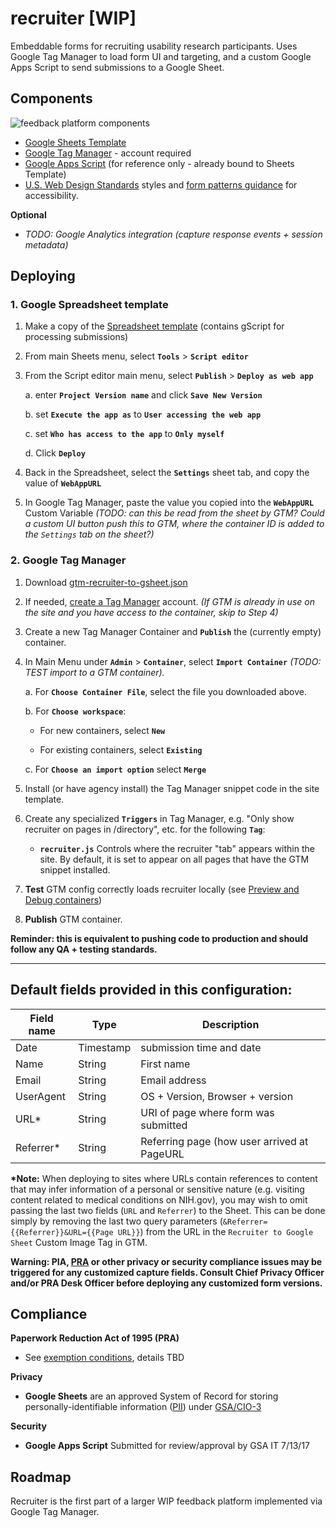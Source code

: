 # recruiter [WIP]
Embeddable forms for recruiting usability research participants. Uses Google Tag Manager to load form UI and targeting, and a custom Google Apps Script to send submissions to a Google Sheet.

## Components

![feedback platform components](https://gsa.github.io/recruiter/Feedback_Platform_Components.svg)


 - [Google Sheets Template](https://docs.google.com/a/gsa.gov/spreadsheets/d/1_de-8lkbxPAy0ovb_WH22EI03vX8ZnuZhhiXnXWvxpQ/copy)
 - [Google Tag Manager](https://tagmanager.google.com) - account required
 - [Google Apps Script](https://script.google.com/a/gsa.gov/d/1CSUCE9JHkMOutafCJxw3NTQ-J3n3PZlF0Z9UEJae9KxIlcq_AkWTXsEa/edit?usp=sharing) (for reference only - already bound to Sheets Template)
 - [U.S. Web Design Standards](https://standards.usa.gov/) styles and [form patterns guidance](https://standards.usa.gov/components/form-templates/) for accessibility.

 **Optional**
 - _TODO: Google Analytics integration (capture response events + session metadata)_


## Deploying

### 1. Google Spreadsheet template
 1. Make a copy of the [Spreadsheet template](https://docs.google.com/a/gsa.gov/spreadsheets/d/1_de-8lkbxPAy0ovb_WH22EI03vX8ZnuZhhiXnXWvxpQ/copy) (contains gScript for processing submissions)
 2. From main Sheets menu, select **`Tools`** > **`Script editor`**

 3. From the Script editor main menu, select **`Publish`** > **`Deploy as web app`**

    a. enter **`Project Version name`** and click **`Save New Version`**

    b. set **`Execute the app as`** to **`User accessing the web app`**

    c. set **`Who has access to the app`** to **`Only myself`**

    d. Click **`Deploy`**

 4. Back in the Spreadsheet, select the **`Settings`** sheet tab, and copy the value of **`WebAppURL`**

 5. In Google Tag Manager, paste the value you copied into the **`WebAppURL`** Custom Variable
    _(TODO: can this be read from the sheet by GTM? Could a custom UI button push this to GTM, where the container ID is added to the `Settings` tab on the sheet?)_


### 2. Google Tag Manager
1. Download [gtm-recruiter-to-gsheet.json](https://github.com/laurenancona/recruiter/blob/master/gtm-recruiter-to-sheet.json)
2. If needed, [create a Tag Manager](https://tagmanager.google.com) account. _(If GTM is already in use on the site and you have access to the container, skip to Step 4)_
3. Create a new Tag Manager Container and **`Publish`** the (currently empty) container.
4. In Main Menu under **`Admin`** > **`Container`**, select **`Import Container`** _(TODO: TEST import to a GTM container)._

    a. For **`Choose Container File`**, select the file you downloaded above.

    b. For **`Choose workspace`**:

      - For new containers, select **`New`**

      - For existing containers, select **`Existing`**

    c. For **`Choose an import option`** select **`Merge`**

5. Install (or have agency install) the Tag Manager snippet code in the site template.
6. Create any specialized **`Triggers`** in Tag Manager, e.g. "Only show recruiter on pages in /directory", etc. for the following **`Tag`**:

    - **`recruiter.js`** Controls where the recruiter "tab" appears within the site. By default, it is set to appear on all pages that have the GTM snippet installed.

7. **Test** GTM config correctly loads recruiter locally (see [Preview and Debug containers](https://support.google.com/tagmanager/answer/6107056?visit_id=1-636286168306770023-1579186406&rd=1))
8. **Publish** GTM container. 
  
  **Reminder: this is equivalent to pushing code to production and should follow any QA + testing standards.**


---


## Default fields provided in this configuration:

 | Field name | Type | Description |
 | ---------- | ---- | ----------- |
 | Date | Timestamp | submission time and date |
 | Name | String | First name |
 | Email | String | Email address |
 | UserAgent | String | OS + Version, Browser + version |
 | URL* | String | URI of page where form was submitted |
 | Referrer* | String | Referring page (how user arrived at PageURL |

**\*Note:** When deploying to sites where URLs contain references to content that may infer information of a personal or sensitive nature (e.g. visiting content related to medical conditions on NIH.gov), you may wish to omit passing the last two fields (`URL` and `Referrer`) to the Sheet. This can be done simply by removing the last two query parameters (`&Referrer={{Referrer}}&URL={{Page URL}}`) from the URL in the `Recruiter to Google Sheet` Custom Image Tag in GTM.

 **Warning: PIA, [PRA](https://www.usability.gov/how-to-and-tools/guidance/pra-overview.html) or other privacy or security compliance issues may be triggered for any customized capture fields. Consult Chief Privacy Officer and/or PRA Desk Officer before deploying any customized form versions.**
 
 ## Compliance
 
 **Paperwork Reduction Act of 1995 (PRA)** 
 - See [exemption conditions](https://obamawhitehouse.archives.gov/sites/default/files/omb/inforeg/pra_flexibilities_memo_7_22_16_finalI.pdf), details TBD
 
 **Privacy**
 - **Google Sheets** are an approved System of Record for storing personally-identifiable information ([PII](https://www.gsa.gov/portal/content/104256)) under [GSA/CIO-3](https://www.federalregister.gov/documents/2014/08/12/2014-19071/privacy-act-of-1974-notice-of-an-updated-system-of-records)

**Security**
 - **Google Apps Script** Submitted for review/approval by GSA IT 7/13/17

## Roadmap
Recruiter is the first part of a larger WIP feedback platform implemented via Google Tag Manager.



